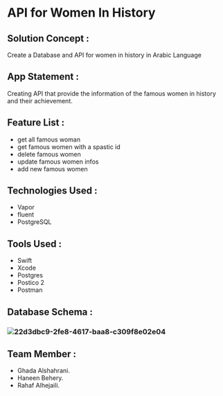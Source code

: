 # API for Women In History

## Solution Concept :

Create a Database and API for women in history in Arabic Language

## App Statement :

Creating API that provide the information of the famous women in history and their achievement.

## Feature List :

* get all famous woman
* get famous women with a spastic id
* delete famous women
* update famous women infos
* add new famous women

## Technologies Used :

* Vapor
* fluent
* PostgreSQL

## Tools Used :

* Swift
* Xcode
* Postgres
* Postico 2
* Postman

## Database Schema :

### ![22d3dbc9-2fe8-4617-baa8-c309f8e02e04](https://user-images.githubusercontent.com/116795488/227909452-858a4227-b46c-42f3-9576-e40016d176ed.JPG)



## Team Member :
* Ghada Alshahrani.
* Haneen Behery.
* Rahaf Alhejaili.


